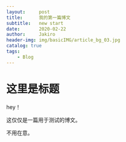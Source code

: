 ```yaml
---
layout:     post
title:      我的第一篇博文
subtitle:   new start
date:       2020-02-22
author:     Jakiro
header-img: img/basicIMG/article_bg_03.jpg
catalog: true
tags:
    - Blog
---
```

# 这里是标题

hey！

这仅仅是一篇用于测试的博文。

不用在意。
